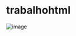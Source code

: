 # trabalhohtml
![image](https://github.com/kjmota/trabalhohtml/assets/135737112/c03738e9-ec8f-4c89-9321-7ea2b3a96c48)
